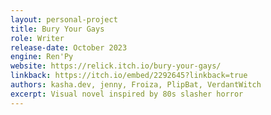 ```yaml
---
layout: personal-project
title: Bury Your Gays
role: Writer
release-date: October 2023
engine: Ren'Py
website: https://relick.itch.io/bury-your-gays/
linkback: https://itch.io/embed/2292645?linkback=true
authors: kasha.dev, jenny, Froiza, PlipBat, VerdantWitch
excerpt: Visual novel inspired by 80s slasher horror
---
```




